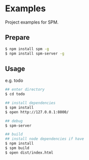 # Examples

Project examples for SPM.

## Prepare

```bash
$ npm install spm -g
$ npm install spm-server -g
```

## Usage

e.g. todo

```bash
## enter directory
$ cd todo

## install dependencies
$ spm install
$ open http://127.0.0.1:8000/

## debug
$ spm-server

## build
## install node dependencies if have
$ npm install
$ spm build
$ open dist/index.html
```
